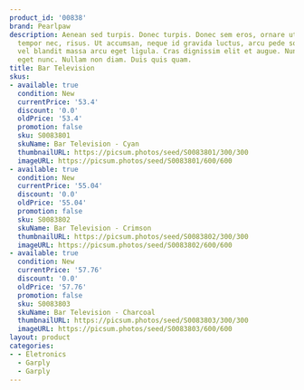 ```yaml
---
product_id: '00838'
brand: Pearlpaw
description: Aenean sed turpis. Donec turpis. Donec sem eros, ornare ut, commodo eu,
  tempor nec, risus. Ut accumsan, neque id gravida luctus, arcu pede sodales felis,
  vel blandit massa arcu eget ligula. Cras dignissim elit et augue. Nunc gravida arcu
  eget nunc. Nullam non diam. Duis quis quam.
title: Bar Television
skus:
- available: true
  condition: New
  currentPrice: '53.4'
  discount: '0.0'
  oldPrice: '53.4'
  promotion: false
  sku: S0083801
  skuName: Bar Television - Cyan
  thumbnailURL: https://picsum.photos/seed/S0083801/300/300
  imageURL: https://picsum.photos/seed/S0083801/600/600
- available: true
  condition: New
  currentPrice: '55.04'
  discount: '0.0'
  oldPrice: '55.04'
  promotion: false
  sku: S0083802
  skuName: Bar Television - Crimson
  thumbnailURL: https://picsum.photos/seed/S0083802/300/300
  imageURL: https://picsum.photos/seed/S0083802/600/600
- available: true
  condition: New
  currentPrice: '57.76'
  discount: '0.0'
  oldPrice: '57.76'
  promotion: false
  sku: S0083803
  skuName: Bar Television - Charcoal
  thumbnailURL: https://picsum.photos/seed/S0083803/300/300
  imageURL: https://picsum.photos/seed/S0083803/600/600
layout: product
categories:
- - Eletronics
  - Garply
  - Garply
---
```

